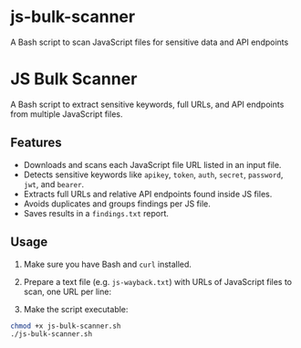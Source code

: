 # js-bulk-scanner
A Bash script to scan JavaScript files for sensitive data and API endpoints

# JS Bulk Scanner

A Bash script to extract sensitive keywords, full URLs, and API endpoints from multiple JavaScript files.

## Features

- Downloads and scans each JavaScript file URL listed in an input file.
- Detects sensitive keywords like `apikey`, `token`, `auth`, `secret`, `password`, `jwt`, and `bearer`.
- Extracts full URLs and relative API endpoints found inside JS files.
- Avoids duplicates and groups findings per JS file.
- Saves results in a `findings.txt` report.

## Usage

1. Make sure you have Bash and `curl` installed.

2. Prepare a text file (e.g. `js-wayback.txt`) with URLs of JavaScript files to scan, one URL per line:


3. Make the script executable:

```bash
chmod +x js-bulk-scanner.sh
./js-bulk-scanner.sh

